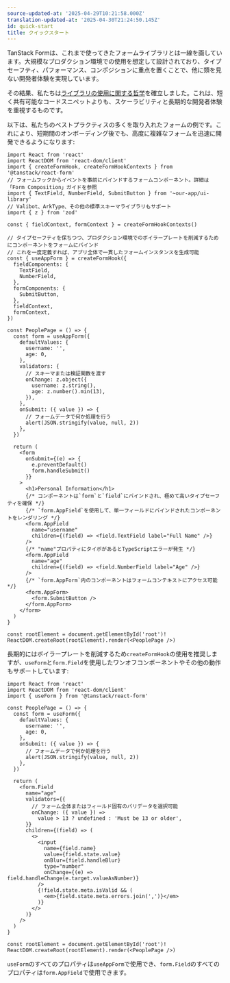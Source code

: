 ```yaml
---
source-updated-at: '2025-04-29T10:21:58.000Z'
translation-updated-at: '2025-04-30T21:24:50.145Z'
id: quick-start
title: クイックスタート
---
```


TanStack Formは、これまで使ってきたフォームライブラリとは一線を画しています。大規模なプロダクション環境での使用を想定して設計されており、タイプセーフティ、パフォーマンス、コンポジションに重点を置くことで、他に類を見ない開発者体験を実現しています。

その結果、私たちは[ライブラリの使用に関する哲学](/form/latest/docs/philosophy)を確立しました。これは、短く共有可能なコードスニペットよりも、スケーラビリティと長期的な開発者体験を重視するものです。

以下は、私たちのベストプラクティスの多くを取り入れたフォームの例です。これにより、短期間のオンボーディング後でも、高度に複雑なフォームを迅速に開発できるようになります:

```tsx
import React from 'react'
import ReactDOM from 'react-dom/client'
import { createFormHook, createFormHookContexts } from '@tanstack/react-form'
// フォームフックからイベントを事前にバインドするフォームコンポーネント。詳細は「Form Composition」ガイドを参照
import { TextField, NumberField, SubmitButton } from '~our-app/ui-library'
// Valibot、ArkType、その他の標準スキーマライブラリもサポート
import { z } from 'zod'

const { fieldContext, formContext } = createFormHookContexts()

// タイプセーフティを保ちつつ、プロダクション環境でのボイラープレートを削減するためにコンポーネントをフォームにバインド
// これを一度定義すれば、アプリ全体で一貫したフォームインスタンスを生成可能
const { useAppForm } = createFormHook({
  fieldComponents: {
    TextField,
    NumberField,
  },
  formComponents: {
    SubmitButton,
  },
  fieldContext,
  formContext,
})

const PeoplePage = () => {
  const form = useAppForm({
    defaultValues: {
      username: '',
      age: 0,
    },
    validators: {
      // スキーマまたは検証関数を渡す
      onChange: z.object({
        username: z.string(),
        age: z.number().min(13),
      }),
    },
    onSubmit: ({ value }) => {
      // フォームデータで何か処理を行う
      alert(JSON.stringify(value, null, 2))
    },
  })

  return (
    <form
      onSubmit={(e) => {
        e.preventDefault()
        form.handleSubmit()
      }}
    >
      <h1>Personal Information</h1>
      {/* コンポーネントは`form`と`field`にバインドされ、極めて高いタイプセーフティを確保 */}
      {/* `form.AppField`を使用して、単一フィールドにバインドされたコンポーネントをレンダリング */}
      <form.AppField
        name="username"
        children={(field) => <field.TextField label="Full Name" />}
      />
      {/* "name"プロパティにタイポがあるとTypeScriptエラーが発生 */}
      <form.AppField
        name="age"
        children={(field) => <field.NumberField label="Age" />}
      />
      {/* `form.AppForm`内のコンポーネントはフォームコンテキストにアクセス可能 */}
      <form.AppForm>
        <form.SubmitButton />
      </form.AppForm>
    </form>
  )
}

const rootElement = document.getElementById('root')!
ReactDOM.createRoot(rootElement).render(<PeoplePage />)
```

長期的にはボイラープレートを削減するため`createFormHook`の使用を推奨しますが、`useForm`と`form.Field`を使用したワンオフコンポーネントやその他の動作もサポートしています:

```tsx
import React from 'react'
import ReactDOM from 'react-dom/client'
import { useForm } from '@tanstack/react-form'

const PeoplePage = () => {
  const form = useForm({
    defaultValues: {
      username: '',
      age: 0,
    },
    onSubmit: ({ value }) => {
      // フォームデータで何か処理を行う
      alert(JSON.stringify(value, null, 2))
    },
  })

  return (
    <form.Field
      name="age"
      validators={{
        // フォーム全体またはフィールド固有のバリデータを選択可能
        onChange: ({ value }) =>
          value > 13 ? undefined : 'Must be 13 or older',
      }}
      children={(field) => (
        <>
          <input
            name={field.name}
            value={field.state.value}
            onBlur={field.handleBlur}
            type="number"
            onChange={(e) => field.handleChange(e.target.valueAsNumber)}
          />
          {!field.state.meta.isValid && (
            <em>{field.state.meta.errors.join(',')}</em>
          )}
        </>
      )}
    />
  )
}

const rootElement = document.getElementById('root')!
ReactDOM.createRoot(rootElement).render(<PeoplePage />)
```

`useForm`のすべてのプロパティは`useAppForm`で使用でき、`form.Field`のすべてのプロパティは`form.AppField`で使用できます。
